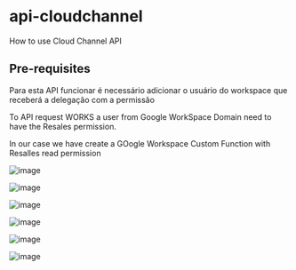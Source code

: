 # api-cloudchannel
How to use Cloud Channel API

## Pre-requisites

Para esta API funcionar é necessário adicionar o usuário do workspace que receberá a delegação com a permissão


To API request WORKS a user from Google WorkSpace Domain need to have the Resales permission.


In our case we have create a GOogle Workspace Custom Function with Resalles read permission

![image](https://github.com/user-attachments/assets/372806f8-5529-47ec-83c6-d01af77833af)

![image](https://github.com/user-attachments/assets/4b83905b-3b24-4d79-831e-30c99feb815b)

![image](https://github.com/user-attachments/assets/801a9ad8-a723-4d9c-96ff-3e4c9b77ad98)

![image](https://github.com/user-attachments/assets/a90e3389-35ea-4a0f-a542-3721458e46dc)

![image](https://github.com/user-attachments/assets/1e765bed-520d-4b33-90cc-fc6587d10479)

![image](https://github.com/user-attachments/assets/f0b4bfd8-ce60-49d6-879b-601ccf8fa0ba)







